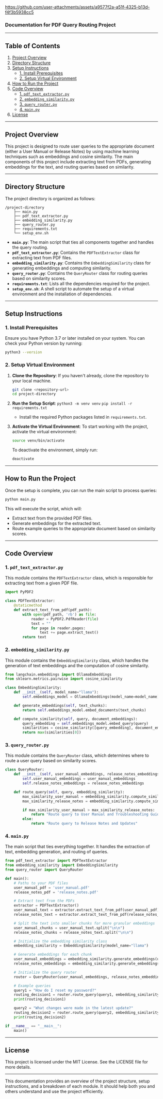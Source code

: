 


https://github.com/user-attachments/assets/a9577f2a-a51f-4325-b13d-f4f3b5938cc5


### **Documentation for PDF Query Routing Project**

---

## Table of Contents
1. [Project Overview](#project-overview)
2. [Directory Structure](#directory-structure)
3. [Setup Instructions](#setup-instructions)
   - [1. Install Prerequisites](#1-install-prerequisites)
   - [2. Setup Virtual Environment](#2-setup-virtual-environment)
4. [How to Run the Project](#how-to-run-the-project)
5. [Code Overview](#code-overview)
   - [1. `pdf_text_extractor.py`](#1-pdf_text_extractorpy)
   - [2. `embedding_similarity.py`](#2-embedding_similaritypy)
   - [3. `query_router.py`](#3-query_routerpy)
   - [4. `main.py`](#4-mainpy)
6. [License](#license)

---

## Project Overview

This project is designed to route user queries to the appropriate document (either a User Manual or Release Notes) by using machine learning techniques such as embeddings and cosine similarity. The main components of this project include extracting text from PDFs, generating embeddings for the text, and routing queries based on similarity.

---

## Directory Structure

The project directory is organized as follows:

```
/project-directory
    ├── main.py
    ├── pdf_text_extractor.py
    ├── embedding_similarity.py
    ├── query_router.py
    ├── requirements.txt
    └── setup_env.sh
```

- **`main.py`**: The main script that ties all components together and handles the query routing.
- **`pdf_text_extractor.py`**: Contains the `PDFTextExtractor` class for extracting text from PDF files.
- **`embedding_similarity.py`**: Contains the `EmbeddingSimilarity` class for generating embeddings and computing similarity.
- **`query_router.py`**: Contains the `QueryRouter` class for routing queries based on similarity scores.
- **`requirements.txt`**: Lists all the dependencies required for the project.
- **`setup_env.sh`**: A shell script to automate the setup of a virtual environment and the installation of dependencies.

---

## Setup Instructions

### 1. Install Prerequisites
Ensure you have Python 3.7 or later installed on your system. You can check your Python version by running:

```bash
python3 --version
```

### 2. Setup Virtual Environment

1. **Clone the Repository**:
   If you haven't already, clone the repository to your local machine.

   ```bash
   git clone <repository-url>
   cd project-directory
   ```

2. **Run the Setup Script**:
`python3 -m venv venv`
`pip install -r requirements.txt`
   - Install the required Python packages listed in `requirements.txt`.

3. **Activate the Virtual Environment**:
   To start working with the project, activate the virtual environment:

   ```bash
   source venv/bin/activate
   ```

   To deactivate the environment, simply run:

   ```bash
   deactivate
   ```

---

## How to Run the Project

Once the setup is complete, you can run the main script to process queries:

```bash
python main.py
```

This will execute the script, which will:
- Extract text from the provided PDF files.
- Generate embeddings for the extracted text.
- Route example queries to the appropriate document based on similarity scores.

---

## Code Overview

### 1. `pdf_text_extractor.py`
This module contains the `PDFTextExtractor` class, which is responsible for extracting text from a given PDF file.

```python
import PyPDF2

class PDFTextExtractor:
    @staticmethod
    def extract_text_from_pdf(pdf_path):
        with open(pdf_path, 'rb') as file:
            reader = PyPDF2.PdfReader(file)
            text = ""
            for page in reader.pages:
                text += page.extract_text()
        return text
```

### 2. `embedding_similarity.py`
This module contains the `EmbeddingSimilarity` class, which handles the generation of text embeddings and the computation of cosine similarity.

```python
from langchain.embeddings import OllamaEmbeddings
from sklearn.metrics.pairwise import cosine_similarity

class EmbeddingSimilarity:
    def __init__(self, model_name="llama"):
        self.embeddings_model = OllamaEmbeddings(model_name=model_name)

    def generate_embeddings(self, text_chunks):
        return self.embeddings_model.embed_documents(text_chunks)

    def compute_similarity(self, query, document_embeddings):
        query_embedding = self.embeddings_model.embed_query(query)
        similarities = cosine_similarity([query_embedding], document_embeddings)
        return max(similarities[0])
```

### 3. `query_router.py`
This module contains the `QueryRouter` class, which determines where to route a user query based on similarity scores.

```python
class QueryRouter:
    def __init__(self, user_manual_embeddings, release_notes_embeddings):
        self.user_manual_embeddings = user_manual_embeddings
        self.release_notes_embeddings = release_notes_embeddings

    def route_query(self, query, embedding_similarity):
        max_similarity_user_manual = embedding_similarity.compute_similarity(query, self.user_manual_embeddings)
        max_similarity_release_notes = embedding_similarity.compute_similarity(query, self.release_notes_embeddings)

        if max_similarity_user_manual > max_similarity_release_notes:
            return "Route query to User Manual and Troubleshooting Guide"
        else:
            return "Route query to Release Notes and Updates"
```

### 4. `main.py`
The main script that ties everything together. It handles the extraction of text, embedding generation, and routing of queries.

```python
from pdf_text_extractor import PDFTextExtractor
from embedding_similarity import EmbeddingSimilarity
from query_router import QueryRouter

def main():
    # Paths to your PDF files
    user_manual_pdf = 'user_manual.pdf'
    release_notes_pdf = 'release_notes.pdf'

    # Extract text from the PDFs
    extractor = PDFTextExtractor()
    user_manual_text = extractor.extract_text_from_pdf(user_manual_pdf)
    release_notes_text = extractor.extract_text_from_pdf(release_notes_pdf)

    # Split the text into smaller chunks for more granular embeddings
    user_manual_chunks = user_manual_text.split("\n\n")
    release_notes_chunks = release_notes_text.split("\n\n")

    # Initialize the embedding similarity class
    embedding_similarity = EmbeddingSimilarity(model_name="llama")

    # Generate embeddings for each chunk
    user_manual_embeddings = embedding_similarity.generate_embeddings(user_manual_chunks)
    release_notes_embeddings = embedding_similarity.generate_embeddings(release_notes_chunks)

    # Initialize the query router
    router = QueryRouter(user_manual_embeddings, release_notes_embeddings)

    # Example queries
    query1 = "How do I reset my password?"
    routing_decision1 = router.route_query(query1, embedding_similarity)
    print(routing_decision1)

    query2 = "What changes were made in the latest update?"
    routing_decision2 = router.route_query(query2, embedding_similarity)
    print(routing_decision2)

if __name__ == "__main__":
    main()
```

---

## License

This project is licensed under the MIT License. See the LICENSE file for more details.

---

This documentation provides an overview of the project structure, setup instructions, and a breakdown of each module. It should help both you and others understand and use the project efficiently.

